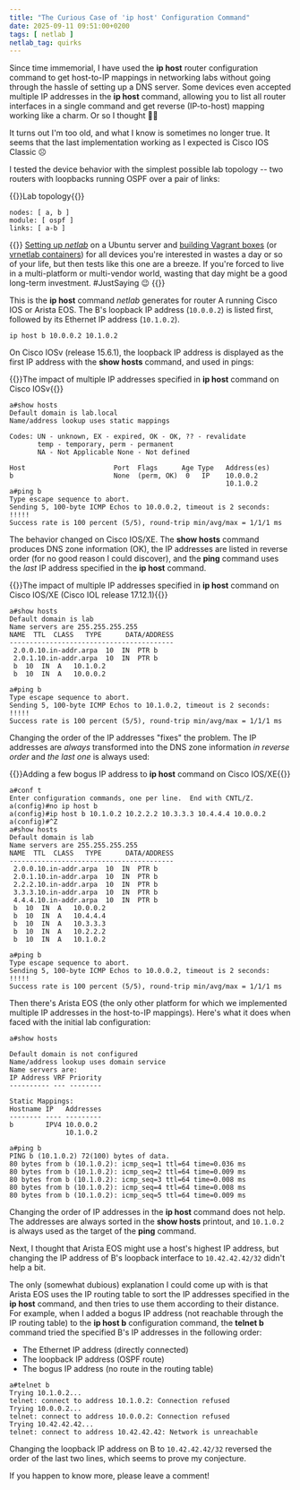 ```yaml
---
title: "The Curious Case of 'ip host' Configuration Command"
date: 2025-09-11 09:51:00+0200
tags: [ netlab ]
netlab_tag: quirks
---
```

Since time immemorial, I have used the **ip host** router configuration command to get host-to-IP mappings in networking labs without going through the hassle of setting up a DNS server. Some devices even accepted multiple IP addresses in the **ip host** command, allowing you to list all router interfaces in a single command and get reverse (IP-to-host) mapping working like a charm. Or so I thought 🤦‍♂️

It turns out I'm too old, and what I know is sometimes no longer true. It seems that the last implementation working as I expected is Cisco IOS Classic ☹️
<!--more-->
I tested the device behavior with the simplest possible lab topology -- two routers with loopbacks running OSPF over a pair of links:

{{<cc>}}Lab topology{{</cc>}}
```
nodes: [ a, b ]
module: [ ospf ]
links: [ a-b ]
```

{{<note info>}}
[Setting up _netlab_](https://netlab.tools/install/) on a Ubuntu server and [building Vagrant boxes](https://netlab.tools/labs/libvirt/#building-vagrant-boxes) (or [vrnetlab containers](https://netlab.tools/labs/clab/#using-vrnetlab-containers)) for all devices you're interested in wastes a day or so of your life, but then tests like this one are a breeze. If you're forced to live in a multi-platform or multi-vendor world, wasting that day might be a good long-term investment. #JustSaying 😉
{{</note>}}

This is the **ip host** command _netlab_ generates for router A running Cisco IOS or Arista EOS. The B's loopback IP address (`10.0.0.2`) is listed first, followed by its Ethernet IP address (`10.1.0.2`).

```
ip host b 10.0.0.2 10.1.0.2
```

On Cisco IOSv (release 15.6.1), the loopback IP address is displayed as the first IP address with the **show hosts** command, and used in pings:

{{<cc>}}The impact of multiple IP addresses specified in **ip host** command on Cisco IOSv{{</cc>}}
```
a#show hosts
Default domain is lab.local
Name/address lookup uses static mappings

Codes: UN - unknown, EX - expired, OK - OK, ?? - revalidate
       temp - temporary, perm - permanent
       NA - Not Applicable None - Not defined

Host                      Port  Flags      Age Type   Address(es)
b                         None  (perm, OK)  0   IP    10.0.0.2
                                                      10.1.0.2
a#ping b
Type escape sequence to abort.
Sending 5, 100-byte ICMP Echos to 10.0.0.2, timeout is 2 seconds:
!!!!!
Success rate is 100 percent (5/5), round-trip min/avg/max = 1/1/1 ms
```

The behavior changed on Cisco IOS/XE. The **show hosts** command produces DNS zone information (OK), the IP addresses are listed in reverse order (for no good reason I could discover), and the **ping** command uses the *last* IP address specified in the **ip host** command.

{{<cc>}}The impact of multiple IP addresses specified in **ip host** command on Cisco IOS/XE (Cisco IOL release 17.12.1){{</cc>}}
```
a#show hosts
Default domain is lab
Name servers are 255.255.255.255
NAME  TTL  CLASS   TYPE      DATA/ADDRESS
-----------------------------------------
 2.0.0.10.in-addr.arpa	10	IN	PTR	b
 2.0.1.10.in-addr.arpa	10	IN	PTR	b
 b	10	IN	A	10.1.0.2
 b	10	IN	A	10.0.0.2

a#ping b
Type escape sequence to abort.
Sending 5, 100-byte ICMP Echos to 10.1.0.2, timeout is 2 seconds:
!!!!!
Success rate is 100 percent (5/5), round-trip min/avg/max = 1/1/1 ms
```

Changing the order of the IP addresses "fixes" the problem. The IP addresses are *always* transformed into the DNS zone information *in reverse order* and *the last one* is always used:

{{<cc>}}Adding a few bogus IP address to **ip host** command on Cisco IOS/XE{{</cc>}}
```
a#conf t
Enter configuration commands, one per line.  End with CNTL/Z.
a(config)#no ip host b
a(config)#ip host b 10.1.0.2 10.2.2.2 10.3.3.3 10.4.4.4 10.0.0.2
a(config)#^Z
a#show hosts
Default domain is lab
Name servers are 255.255.255.255
NAME  TTL  CLASS   TYPE      DATA/ADDRESS
-----------------------------------------
 2.0.0.10.in-addr.arpa	10	IN	PTR	b
 2.0.1.10.in-addr.arpa	10	IN	PTR	b
 2.2.2.10.in-addr.arpa	10	IN	PTR	b
 3.3.3.10.in-addr.arpa	10	IN	PTR	b
 4.4.4.10.in-addr.arpa	10	IN	PTR	b
 b	10	IN	A	10.0.0.2
 b	10	IN	A	10.4.4.4
 b	10	IN	A	10.3.3.3
 b	10	IN	A	10.2.2.2
 b	10	IN	A	10.1.0.2

a#ping b
Type escape sequence to abort.
Sending 5, 100-byte ICMP Echos to 10.0.0.2, timeout is 2 seconds:
!!!!!
Success rate is 100 percent (5/5), round-trip min/avg/max = 1/1/1 ms
```

Then there's Arista EOS (the only other platform for which we implemented multiple IP addresses in the host-to-IP mappings). Here's what it does when faced with the initial lab configuration:

```
a#show hosts

Default domain is not configured
Name/address lookup uses domain service
Name servers are:
IP Address VRF Priority
---------- --- --------

Static Mappings:
Hostname IP   Addresses
-------- ---- ---------
b        IPV4 10.0.0.2
              10.1.0.2

a#ping b
PING b (10.1.0.2) 72(100) bytes of data.
80 bytes from b (10.1.0.2): icmp_seq=1 ttl=64 time=0.036 ms
80 bytes from b (10.1.0.2): icmp_seq=2 ttl=64 time=0.009 ms
80 bytes from b (10.1.0.2): icmp_seq=3 ttl=64 time=0.008 ms
80 bytes from b (10.1.0.2): icmp_seq=4 ttl=64 time=0.008 ms
80 bytes from b (10.1.0.2): icmp_seq=5 ttl=64 time=0.009 ms
```

Changing the order of IP addresses in the **ip host** command does not help. The addresses are always sorted in the **show hosts** printout, and `10.1.0.2` is always used as the target of the **ping** command.

Next, I thought that Arista EOS might use a host's highest IP address, but changing the IP address of B's loopback interface to `10.42.42.42/32` didn't help a bit.

The only (somewhat dubious) explanation I could come up with is that Arista EOS uses the IP routing table to sort the IP addresses specified in the **ip host** command, and then tries to use them according to their distance. For example, when I added a bogus IP address (not reachable through the IP routing table) to the **ip host b** configuration command, the **telnet b** command tried the specified B's IP addresses in the following order:

* The Ethernet IP address (directly connected)
* The loopback IP address (OSPF route)
* The bogus IP address (no route in the routing table)

```
a#telnet b
Trying 10.1.0.2...
telnet: connect to address 10.1.0.2: Connection refused
Trying 10.0.0.2...
telnet: connect to address 10.0.0.2: Connection refused
Trying 10.42.42.42...
telnet: connect to address 10.42.42.42: Network is unreachable
```

Changing the loopback IP address on B to `10.42.42.42/32` reversed the order of the last two lines, which seems to prove my conjecture.

If you happen to know more, please leave a comment!

